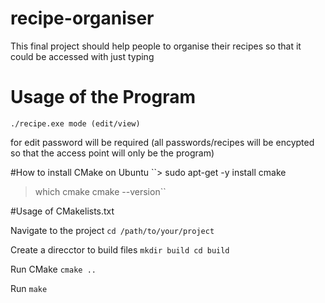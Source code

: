 # recipe-organiser
This final project should help people to organise their recipes so that it could be accessed with just typing

# Usage of the Program
```./recipe.exe mode (edit/view)```

for edit password will be required (all passwords/recipes will be encypted so that the access point will only be the program)

#How to install CMake on Ubuntu
``> sudo apt-get -y install cmake
> which cmake
> cmake --version``

#Usage of CMakelists.txt

Navigate to the project 
`cd /path/to/your/project`

Create a direcctor to build files
`mkdir build
cd build`

Run CMake
`cmake .. `

Run 
`make`

